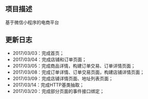 ## 项目描述
基于微信小程序的电商平台

## 更新日志
- 2017/03/03：完成首页；
- 2017/03/04：完成店铺和订单页面；
- 2017/03/05：完成商品详情，构建订单交易、订单详情页面；
- 2017/03/08：完成订单详情、订单交易页面，构建店铺详情页面；
- 2017/03/09：完成店铺详情页面、地址列表页面；
- 2017/03/14：完成HTTP基类抽取；
- 2017/03/20：完成部分页面的事件接口绑定；